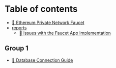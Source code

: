 # Table of contents

* [👾 Ethereum Private Network Faucet](README.md)
* [reports](reports/README.md)
  * [🧱 Issues with the Faucet App Implementation](reports/IssuesToShoot.md)

## Group 1

* [👾 Database Connection Guide](group-1/database-connection-guide.md)
